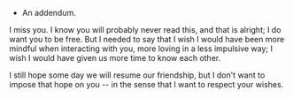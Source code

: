 - An addendum.

I miss you. I know you will probably never read this, and that is alright; I do want you to be free. But I needed to say that I wish I would have been more mindful when interacting with you, more loving in a less impulsive way; I wish I would have given us more time to know each other.

I still hope some day we will resume our friendship, but I don't want to impose that hope on you -- in the sense that I want to respect your wishes.